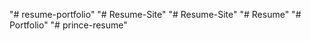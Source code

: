 "# resume-portfolio" 
"# Resume-Site" 
"# Resume-Site" 
"# Resume" 
"# Portfolio" 
"# prince-resume" 
